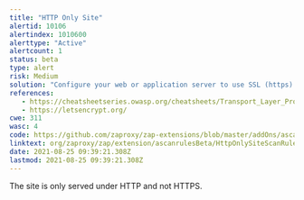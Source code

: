 ```yaml
---
title: "HTTP Only Site"
alertid: 10106
alertindex: 1010600
alerttype: "Active"
alertcount: 1
status: beta
type: alert
risk: Medium
solution: "Configure your web or application server to use SSL (https)."
references:
   - https://cheatsheetseries.owasp.org/cheatsheets/Transport_Layer_Protection_Cheat_Sheet.html
   - https://letsencrypt.org/
cwe: 311
wasc: 4
code: https://github.com/zaproxy/zap-extensions/blob/master/addOns/ascanrulesBeta/src/main/java/org/zaproxy/zap/extension/ascanrulesBeta/HttpOnlySiteScanRule.java
linktext: org/zaproxy/zap/extension/ascanrulesBeta/HttpOnlySiteScanRule.java
date: 2021-08-25 09:39:21.308Z
lastmod: 2021-08-25 09:39:21.308Z
---
```

The site is only served under HTTP and not HTTPS.
